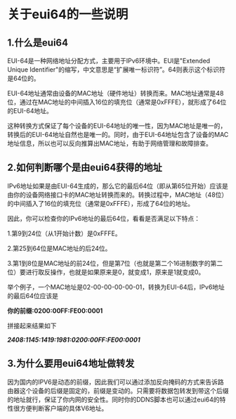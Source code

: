 # 关于eui64的一些说明

## 1.什么是eui64

EUI-64是一种网络地址分配方式，主要用于IPv6环境中。EUI是"Extended Unique Identifier"的缩写，中文意思是“扩展唯一标识符”。64则表示这个标识符是64位的。

EUI-64地址通常由设备的MAC地址（硬件地址）转换而来。MAC地址通常是48位，通过在MAC地址的中间插入16位的填充位（通常是0xFFFE），就形成了64位的EUI-64地址。

这种转换方式保证了每个设备的EUI-64地址的唯一性，因为MAC地址是唯一的，转换后的EUI-64地址自然也是唯一的。同时，由于EUI-64地址包含了设备的MAC地址信息，所以也可以反向推算出MAC地址，有助于网络管理和故障排查。

## 2.如何判断哪个是由eui64获得的地址

IPv6地址如果是由EUI-64生成的，那么它的最后64位（即从第65位开始）应该是由你的设备网络接口卡的MAC地址转换而来的。转换过程中，MAC地址（48位）的中间插入了16位的填充位（通常是0xFFFE），形成了64位的地址。

因此，你可以检查你的IPv6地址的最后64位，看看是否满足以下特点：

1.第9到24位（从1开始计数）是0xFFFE。

2.第25到64位是MAC地址的后24位。

3.第1到8位是MAC地址的前24位，但是第7位（也就是第二个16进制数字的第二位）要进行取反操作，也就是如果原来是0，就变成1，原来是1就变成0。

举个例子，一个MAC地址是02-00-00-00-00-01，转换为EUI-64后，IPv6地址的最后64位应该是

**你的前缀:0200:00FF:FE00:0001**

拼接起来结果如下

***2408:1145:1419:1981:0200:00FF:FE00:0001***

## 3.为什么要用eui64地址做转发

因为国内的IPV6是动态的前缀，因此我们可以通过添加反向掩码的方式来告诉路由器这个设备的后缀是固定的，前缀是变动的。只需要将数据包转发到带这个后缀的地址就行，保证了你内网的安全性。同时你的DDNS脚本也可以通过eui64的特性很方便判断客户端的具体V6地址。